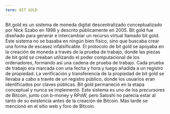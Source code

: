 ```yaml
---
term: BIT GOLD
---
```


Bit gold es un sistema de moneda digital descentralizado conceptualizado por Nick Szabo en 1998 y descrito públicamente en 2005. Bit gold fue diseñado para generar e intercambiar un recurso virtual llamado bit gold. Este sistema no se basaba en ningún bien físico, sino que buscaba crear una forma de escasez infalsificable. El protocolo de bit gold se apoyaba en la creación de moneda a través de la prueba de trabajo, donde las piezas de bit gold se creaban utilizando el poder computacional de los ordenadores, formando así una cadena de prueba de trabajo. Cada prueba de trabajo era marcada con una fecha y hora y luego añadida a un registro de propiedad. La verificación y transferencia de la propiedad de bit gold se llevaba a cabo a través de un registro público, donde los usuarios eran identificados por claves públicas. Bit gold permaneció en la etapa conceptual y nunca se implementó. Este sistema es uno de los precursores de Bitcoin, junto con b-money y RPoW, pero Satoshi no parecía estar al tanto de su existencia antes de la creación de Bitcoin. Más tarde se mencionó en el sitio web y foro de Bitcoin.